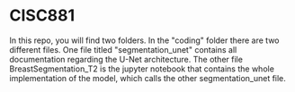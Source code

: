 # CISC881

In this repo, you will find two folders. In the "coding" folder there are two different files. One file titled "segmentation_unet" contains all documentation regarding the U-Net architecture. The other file BreastSegmentation_T2 is the jupyter notebook that contains the whole implementation of the model, which calls the other segmentation_unet file.
